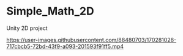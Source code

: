 # Simple_Math_2D
Unity 2D project

https://user-images.githubusercontent.com/88480703/170281028-717cbcb5-72bd-43f9-a093-201593f91ff5.mp4

